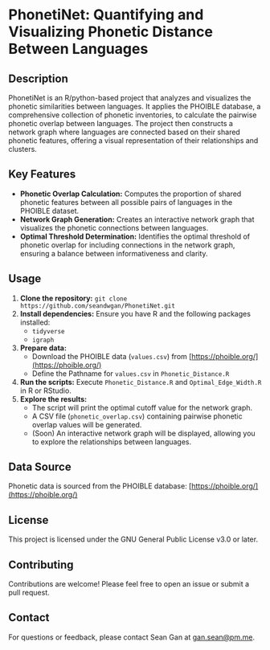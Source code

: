 # PhonetiNet: Quantifying and Visualizing Phonetic Distance Between Languages

## Description

PhonetiNet is an R/python-based project that analyzes and visualizes the phonetic similarities between languages. It applies the PHOIBLE database, a comprehensive collection of phonetic inventories, to calculate the pairwise phonetic overlap between languages. The project then constructs a network graph where languages are connected based on their shared phonetic features, offering a visual representation of their relationships and clusters.

## Key Features

- **Phonetic Overlap Calculation:**  Computes the proportion of shared phonetic features between all possible pairs of languages in the PHOIBLE dataset.
- **Network Graph Generation:** Creates an interactive network graph that visualizes the phonetic connections between languages.
- **Optimal Threshold Determination:** Identifies the optimal threshold of phonetic overlap for including connections in the network graph, ensuring a balance between informativeness and clarity.

## Usage

1. **Clone the repository:** `git clone https://github.com/seandwgan/PhonetiNet.git`
2. **Install dependencies:** Ensure you have R and the following packages installed:
   - `tidyverse`
   - `igraph`
3. **Prepare data:** 
    - Download the PHOIBLE data (`values.csv`) from [https://phoible.org/](https://phoible.org/)
    - Define the Pathname for `values.csv` in `Phonetic_Distance.R`
4. **Run the scripts:**  Execute `Phonetic_Distance.R` and `Optimal_Edge_Width.R` in R or RStudio.
5. **Explore the results:**
   - The script will print the optimal cutoff value for the network graph.
   - A CSV file (`phonetic_overlap.csv`) containing pairwise phonetic overlap values will be generated.
   - (Soon) An interactive network graph will be displayed, allowing you to explore the relationships between languages.

## Data Source

Phonetic data is sourced from the PHOIBLE database: [https://phoible.org/](https://phoible.org/)

## License

This project is licensed under the GNU General Public License v3.0 or later.

## Contributing

Contributions are welcome! Please feel free to open an issue or submit a pull request.

## Contact

For questions or feedback, please contact Sean Gan at gan.sean@pm.me.

